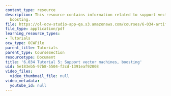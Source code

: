```yaml
---
content_type: resource
description: This resource contains information related to support vector machines,
  boosting.
file: https://ol-ocw-studio-app-qa.s3.amazonaws.com/courses/6-034-artificial-intelligence-fall-2010/5e183eb597b85504f2cd1391eaf92008_MIT6_034F10_tutor05.pdf
file_type: application/pdf
learning_resource_types:
- Tutorials
ocw_type: OCWFile
parent_title: Tutorials
parent_type: CourseSection
resourcetype: Document
title: '6.034 Tutorial 5: Support vector machines, boosting'
uid: 5e183eb5-97b8-5504-f2cd-1391eaf92008
video_files:
  video_thumbnail_file: null
video_metadata:
  youtube_id: null
---
```

